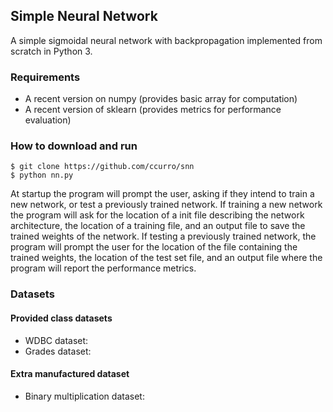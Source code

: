 ## Simple Neural Network

A simple sigmoidal neural network with backpropagation implemented
from scratch in Python 3.

### Requirements

* A recent version on numpy (provides basic array for computation)
* A recent version of sklearn (provides metrics for performance evaluation)

### How to download and run

```
$ git clone https://github.com/ccurro/snn
$ python nn.py
```

At startup the program will prompt the user, asking if they intend to
train a new network, or test a previously trained network. If training
a new network the program will ask for the location of a init file
describing the network architecture, the location of a training file,
and an output file to save the trained weights of the network. If
testing a previously trained network, the program will prompt the user
for the location of the file containing the trained weights, the
location of the test set file, and an output file where the program
will report the performance metrics.

### Datasets

#### Provided class datasets

* WDBC dataset:
* Grades dataset:

#### Extra manufactured dataset

* Binary multiplication dataset:
